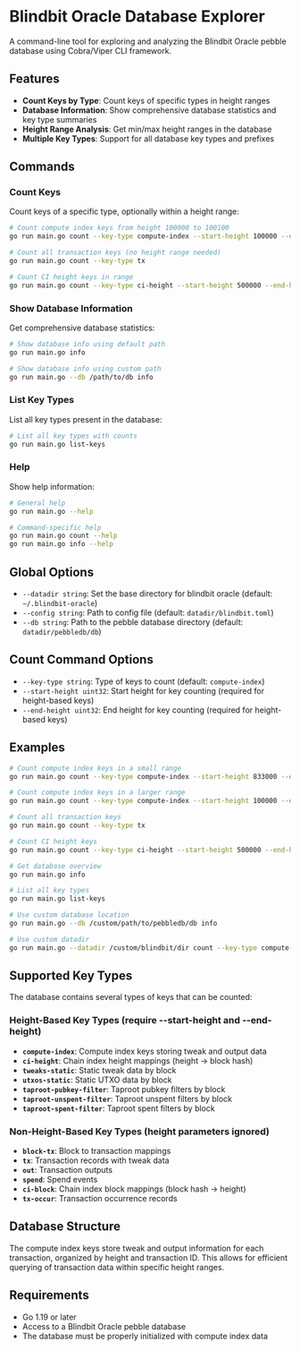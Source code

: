 # Blindbit Oracle Database Explorer

A command-line tool for exploring and analyzing the Blindbit Oracle pebble database using Cobra/Viper CLI framework.

## Features

- **Count Keys by Type**: Count keys of specific types in height ranges
- **Database Information**: Show comprehensive database statistics and key type summaries
- **Height Range Analysis**: Get min/max height ranges in the database
- **Multiple Key Types**: Support for all database key types and prefixes

## Commands

### Count Keys

Count keys of a specific type, optionally within a height range:

```bash
# Count compute index keys from height 100000 to 100100
go run main.go count --key-type compute-index --start-height 100000 --end-height 100100

# Count all transaction keys (no height range needed)
go run main.go count --key-type tx

# Count CI height keys in range
go run main.go count --key-type ci-height --start-height 500000 --end-height 500500
```

### Show Database Information

Get comprehensive database statistics:

```bash
# Show database info using default path
go run main.go info

# Show database info using custom path
go run main.go --db /path/to/db info
```

### List Key Types

List all key types present in the database:

```bash
# List all key types with counts
go run main.go list-keys
```

### Help

Show help information:

```bash
# General help
go run main.go --help

# Command-specific help
go run main.go count --help
go run main.go info --help
```

## Global Options

- `--datadir string`: Set the base directory for blindbit oracle (default: `~/.blindbit-oracle`)
- `--config string`: Path to config file (default: `datadir/blindbit.toml`)
- `--db string`: Path to the pebble database directory (default: `datadir/pebbledb/db`)

## Count Command Options

- `--key-type string`: Type of keys to count (default: `compute-index`)
- `--start-height uint32`: Start height for key counting (required for height-based keys)
- `--end-height uint32`: End height for key counting (required for height-based keys)

## Examples

```bash
# Count compute index keys in a small range
go run main.go count --key-type compute-index --start-height 833000 --end-height 833010

# Count compute index keys in a larger range
go run main.go count --key-type compute-index --start-height 100000 --end-height 200000

# Count all transaction keys
go run main.go count --key-type tx

# Count CI height keys
go run main.go count --key-type ci-height --start-height 500000 --end-height 500100

# Get database overview
go run main.go info

# List all key types
go run main.go list-keys

# Use custom database location
go run main.go --db /custom/path/to/pebbledb/db info

# Use custom datadir
go run main.go --datadir /custom/blindbit/dir count --key-type compute-index --start-height 100000 --end-height 100100
```

## Supported Key Types

The database contains several types of keys that can be counted:

### Height-Based Key Types (require --start-height and --end-height)

- **`compute-index`**: Compute index keys storing tweak and output data
- **`ci-height`**: Chain index height mappings (height → block hash)
- **`tweaks-static`**: Static tweak data by block
- **`utxos-static`**: Static UTXO data by block
- **`taproot-pubkey-filter`**: Taproot pubkey filters by block
- **`taproot-unspent-filter`**: Taproot unspent filters by block
- **`taproot-spent-filter`**: Taproot spent filters by block

### Non-Height-Based Key Types (height parameters ignored)

- **`block-tx`**: Block to transaction mappings
- **`tx`**: Transaction records with tweak data
- **`out`**: Transaction outputs
- **`spend`**: Spend events
- **`ci-block`**: Chain index block mappings (block hash → height)
- **`tx-occur`**: Transaction occurrence records

## Database Structure

The compute index keys store tweak and output information for each transaction, organized by height and transaction ID. This allows for efficient querying of transaction data within specific height ranges.

## Requirements

- Go 1.19 or later
- Access to a Blindbit Oracle pebble database
- The database must be properly initialized with compute index data
